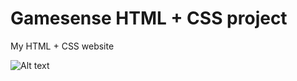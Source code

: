 # Gamesense HTML + CSS project


My HTML + CSS website 

![Alt text](https://repository-images.githubusercontent.com/423908440/31f0336d-9193-416a-9303-9a0c777aca65)
